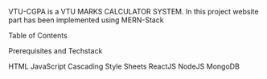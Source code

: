 VTU-CGPA is a VTU MARKS CALCULATOR SYSTEM. In this project website part has been implemented using MERN-Stack

Table of Contents

Prerequisites and Techstack

HTML
JavaScript
Cascading Style Sheets
ReactJS
NodeJS
MongoDB
